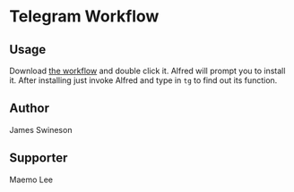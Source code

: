 # Telegram Workflow

## Usage

Download [the workflow](https://github.com/Jamesits/alfred-workflow-telegram/blob/master/Telegram.alfredworkflow?raw=true) and double click it. Alfred will prompt you to install it. After installing just invoke Alfred and type in `tg` to find out its function.

## Author

James Swineson

## Supporter

Maemo Lee
